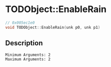 # TODObject::EnableRain
```c
// 0x005ec1e0
void TODObject::EnableRain(unk p0, unk p1)
```
## Description
```
Minimum Arguments: 2
Maximum Arguments: 2
```

